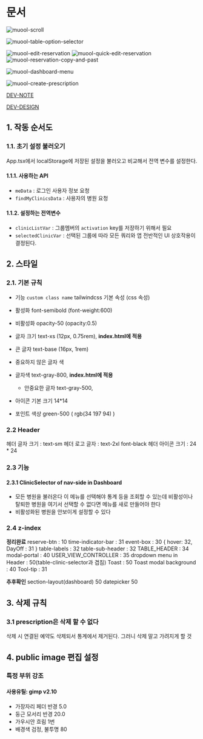 # 문서

![muool-scroll](https://user-images.githubusercontent.com/77876601/184348555-de09e05c-31fc-419e-8bb9-892c4dda55c7.gif)

![muool-table-option-selector](https://user-images.githubusercontent.com/77876601/184348565-9a411dd1-b5b7-421b-8bc9-ecf905306efa.gif)

![muool-edit-reservation](https://user-images.githubusercontent.com/77876601/184348574-97087bd9-5c61-4df6-8162-821c0a424aa9.gif)
![muool-quick-edit-reservation](https://user-images.githubusercontent.com/77876601/184348579-8d541f6a-9b95-45da-8e53-c3d11308f643.gif)
![muool-reservation-copy-and-past](https://user-images.githubusercontent.com/77876601/184348590-2305ac3c-5bf6-4e3c-8fbb-6d64e5103e43.gif)

![muool-dashboard-menu](https://user-images.githubusercontent.com/77876601/184348618-1bbc7c2f-b881-4f78-8eac-b8f7e9b1bf1c.gif)

![muool-create-prescription](https://user-images.githubusercontent.com/77876601/184348624-cfa48a9e-3002-4f2e-a418-bc6fd32de305.gif)

[DEV-NOTE](https://github.com/ysjkof/muool-frontend/blob/main/DEV-NOTE.md)

[DEV-DESIGN](https://github.com/ysjkof/muool-frontend/blob/main/DEV-DESIGN.md)

## 1. 작동 순서도

### 1.1. 초기 설정 불러오기

App.tsx에서 localStorage에 저장된 설정을 불러오고 비교해서 전역 변수를 설정한다.

#### 1.1.1. 사용하는 API

- `meData` : 로그인 사용자 정보 요청
- `findMyClinicsData` : 사용자의 병원 요청

#### 1.1.2. 설정하는 전역변수

- `clinicListVar` : 그룹멤버의 `activation` key를 저장하기 위해서 필요
- `selectedClinicVar` : 선택된 그룹에 따라 모든 쿼리와 앱 전반적인 UI 상호작용이 결정된다.

## 2. 스타일

### 2.1. 기본 규칙

- 기능 `custom class name`
  tailwindcss 기본 속성 (css 속성)

- 활성화
  font-semibold (font-weight:600)
- 비활성화
  opacity-50 (opacity:0.5)
- 글자 크기
  text-xs (12px, 0.75rem), **index.html에 적용**
- 큰 글자
  text-base (16px, 1rem)
- 중요하지 않은 글자 색

- 글자색
  text-gray-800, **index.html에 적용**
  - 안중요한 글자 text-gray-500,
- 아이콘 기본 크기
  14\*14
- 포인트 색상
  green-500 ( rgb(34 197 94) )

### 2.2 Header

헤더 글자 크기 : text-sm
헤더 로고 글자 : text-2xl font-black
헤더 아이콘 크기 : 24 \* 24

### 2.3 기능

#### 2.3.1 ClinicSelector of nav-side in Dashboard

- 모든 병원을 불러온다
  이 메뉴를 선택해야 통계 등을 조회할 수 있는데
  비활성이나 탈퇴한 병원을 여기서 선택할 수 없다면 메뉴를 새로 만들어야 한다
- 비활성화된 병원을 안보이게 설정할 수 있다

### 2.4 z-index

**정리완료**
reserve-btn : 10
time-indicator-bar : 31
event-box : 30 { hover: 32, DayOff : 31 }
table-labels : 32
table-sub-header : 32
TABLE_HEADER : 34
modal-portal : 40
USER_VIEW_CONTROLLER : 35
dropdown menu in Header : 50(table-clinic-selector과 겹침)
Toast : 50
Toast modal background : 40
Tool-tip : 31

**추후확인**
section-layout(dashboard) 50
datepicker 50

## 3. 삭제 규칙

### 3.1 prescription은 삭제 할 수 없다

삭제 시 연결된 예약도 삭제되서 통계에서 제거된다. 그러니 삭제 말고 가려지게 할 것

## 4. public image 편집 설정

### 특정 부위 강조

#### 사용유틸: gimp v2.10

- 가장자리 페더 반경 5.0
- 둥근 모서리 반경 20.0
- 가우시안 흐림 1번
- 배경색 검정, 불투명 80
